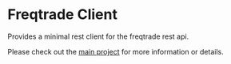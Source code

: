 # Freqtrade Client



Provides a minimal rest client for the freqtrade rest api.

Please check out the [main project](https://github.com/ITACHIDA/Telegram-Bot) for more information or details.

